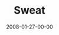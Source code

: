 ---
layout: message
category: message
series: "The Drive"
title: "Sweat"
date: 2008-01-27-00-00
message_id: 480
audio: "http://s3.amazonaws.com/crossroadsaudiomessages/The_Drive_04_Sweat_01-27-08_Brian_Tome_webaudio.mp3"
audio-duration: "33:44"
explicit: "N"
---